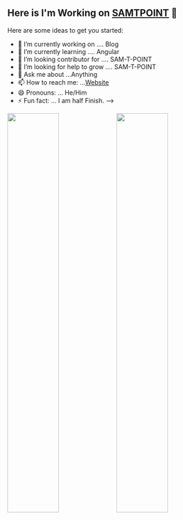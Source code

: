 ## Here is I'm Working on [SAMTPOINT](https://www.samtpoint.in) 👋



Here are some ideas to get you started:

- 🔭 I’m currently working on .... Blog
- 🌱 I’m currently learning .... Angular
- 👯 I’m looking contributor for .... SAM-T-POINT
- 🤔 I’m looking for help to grow .... SAM-T-POINT
- 💬 Ask me about ...Anything
- 📫 How to reach me: ...[Website](https://www.samtpoint.in)
- 😄 Pronouns: ... He/Him
- ⚡ Fun fact: ... I am half Finish.
-->

<p>
  <img width="48%" src="https://github-readme-stats.vercel.app/api?username=Darkseidsam7&show_icons=true&theme=tokyonight" />
  <img width="48%" src="https://github-readme-streak-stats.herokuapp.com/?user=Darkseidsam7&theme=tokyonight" />
</p>
